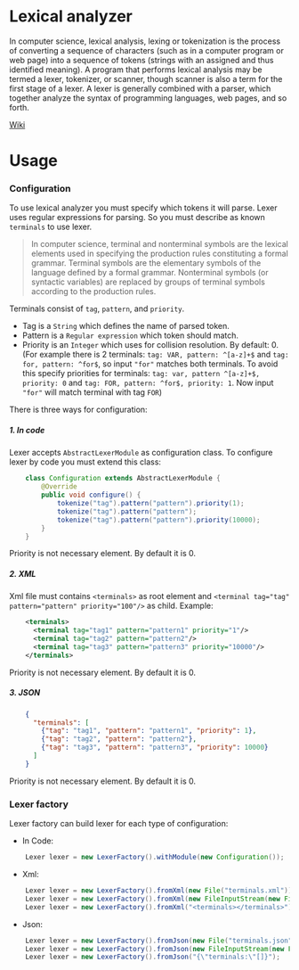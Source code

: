 # Lexical analyzer
In computer science, lexical analysis, lexing or tokenization is the process of converting a sequence of characters 
(such as in a computer program or web page) into a sequence of tokens (strings with an assigned and thus identified meaning).
 A program that performs lexical analysis may be termed a lexer, tokenizer, or scanner, 
 though scanner is also a term for the first stage of a lexer. A lexer is generally combined with a parser, 
 which together analyze the syntax of programming languages, web pages, and so forth.
 
 [Wiki](https://en.wikipedia.org/wiki/Lexical_analysis)
 
# Usage
### Configuration
To use lexical analyzer you must specify which tokens it will parse. 
Lexer uses regular expressions for parsing. So you must describe
as known `terminals` to use lexer.

> In computer science, terminal and nonterminal symbols are the lexical elements used in specifying the production 
rules constituting a formal grammar. Terminal symbols are the elementary symbols of the language defined by a formal grammar.
 Nonterminal symbols (or syntactic variables) are replaced by groups of terminal symbols according to the production rules.
 
Terminals consist of `tag`, `pattern`, and `priority`.
- Tag is a `String` which defines the name of parsed token.
- Pattern is a `Regular expression` which token should match.
- Priority is an `Integer` which uses for collision resolution. By default: 0.
(For example there is 2 terminals: `tag: VAR, pattern: ^[a-z]+$` and `tag: for, pattern: ^for$`, so input `"for"` matches both
terminals. To avoid this specify priorities for terminals: `tag: var, pattern ^[a-z]+$, priority: 0` and `tag: FOR, pattern: ^for$, priority: 1`.
Now input `"for"` will match terminal with tag `FOR`)
 
There is three ways for configuration:
##### 1. In code
Lexer accepts ```AbstractLexerModule``` as configuration class. To configure lexer by code you must extend this class:
```java
    class Configuration extends AbstractLexerModule {
        @Override
        public void configure() {
            tokenize("tag").pattern("pattern").priority(1);
            tokenize("tag").pattern("pattern");
            tokenize("tag").pattern("pattern").priority(10000);
        }
    }
```
Priority is not necessary element. By default it is 0.

##### 2. XML
Xml file must contains `<terminals>` as root element and `<terminal tag="tag" pattern="pattern" priority="100"/>` as child.
Example:
```xml
    <terminals>
      <terminal tag="tag1" pattern="pattern1" priority="1"/>
      <terminal tag="tag2" pattern="pattern2"/>
      <terminal tag="tag3" pattern="pattern3" priority="10000"/>
    </terminals>
```
Priority is not necessary element. By default it is 0.

##### 3. JSON
```json
    {
      "terminals": [
        {"tag": "tag1", "pattern": "pattern1", "priority": 1},
        {"tag": "tag2", "pattern": "pattern2"},
        {"tag": "tag3", "pattern": "pattern3", "priority": 10000}
      ]
    }
```
Priority is not necessary element. By default it is 0.

### Lexer factory
Lexer factory can build lexer for each type of configuration:
- In Code: 
```java
    Lexer lexer = new LexerFactory().withModule(new Configuration());
```
- Xml:
```java
    Lexer lexer = new LexerFactory().fromXml(new File("terminals.xml"));
    Lexer lexer = new LexerFactory().fromXml(new FileInputStream(new File("terminals.xml")));
    Lexer lexer = new LexerFactory().fromXml("<terminals></terminals>");
```
- Json:
```java
    Lexer lexer = new LexerFactory().fromJson(new File("terminals.json"));
    Lexer lexer = new LexerFactory().fromJson(new FileInputStream(new File("terminals.json")));
    Lexer lexer = new LexerFactory().fromJson("{\"terminals:\"[]}");
```
